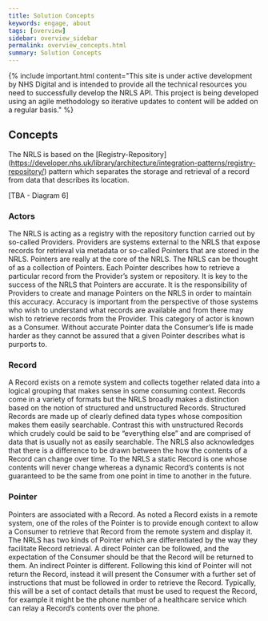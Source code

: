 ```yaml
---
title: Solution Concepts
keywords: engage, about
tags: [overview]
sidebar: overview_sidebar
permalink: overview_concepts.html
summary: Solution Concepts
---
```


{% include important.html content="This site is under active development by NHS Digital and is intended to provide all the technical resources you need to successfully develop the NRLS API. This project is being developed using an agile methodology so iterative updates to content will be added on a regular basis." %}


## Concepts ##

The NRLS is based on the [Registry-Repository] (https://developer.nhs.uk/library/architecture/integration-patterns/registry-repository/) pattern which separates the storage and retrieval of a record from data that describes its location. 

[TBA - Diagram 6]


### Actors ###

The NRLS is acting as a registry with the repository function carried out by so-called Providers. Providers are systems external to the NRLS that expose records for retrieval via metadata or so-called Pointers that are stored in the NRLS. 
Pointers are really at the core of the NRLS. The NRLS can be thought of as a collection of Pointers. Each Pointer describes how to retrieve a particular record from the Provider’s system or repository. It is key to the success of the NRLS that Pointers are accurate. It is the responsibility of Providers to create and manage Pointers on the NRLS in order to maintain this accuracy. 
Accuracy is important from the perspective of those systems who wish to understand what records are available and from there may wish to retrieve records from the Provider. This category of actor is known as a Consumer. Without accurate Pointer data the Consumer’s life is made harder as they cannot be assured that a given Pointer describes what is purports to.

### Record ###

A Record exists on a remote system and collects together related data into a logical grouping that makes sense in some consuming context.
Records come in a variety of formats but the NRLS broadly makes a distinction based on the notion of structured and unstructured Records. Structured Records are made up of clearly defined data types whose composition makes them easily searchable. Contrast this with unstructured Records which crudely could be said to be “everything else” and are comprised of data that is usually not as easily searchable. 
The NRLS also acknowledges that there is a difference to be drawn between the how the contents of a Record can change over time. To the NRLS a static Record is one whose contents will never change whereas a dynamic Record’s contents is not guaranteed to be the same from one point in time to another in the future.

### Pointer ###

Pointers are associated with a Record. As noted a Record exists in a remote system, one of the roles of the Pointer is to provide enough context to allow a Consumer to retrieve that Record from the remote system and display it.  
The NRLS has two kinds of Pointer which are differentiated by the way they facilitate Record retrieval. A direct Pointer can be followed, and the expectation of the Consumer should be that the Record will be returned to them. An indirect Pointer is different. Following this kind of Pointer will not return the Record, instead it will present the Consumer with a further set of instructions that must be followed in order to retrieve the Record. Typically, this will be a set of contact details that must be used to request the Record, for example it might be the phone number of a healthcare service which can relay a Record’s contents over the phone.